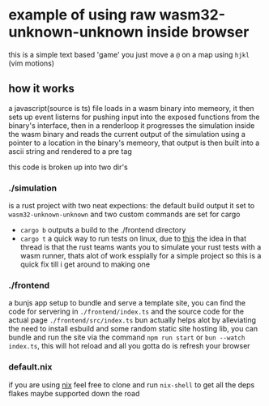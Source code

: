 # example of using raw wasm32-unknown-unknown inside browser
this is a simple text based 'game' you just move a `@` on a map using `hjkl` (vim motions)

## how it works
a javascript(source is ts) file loads in a wasm binary into memeory, it then sets up event listerns 
for pushing input into the exposed functions from the binary's interface, then in a renderloop
it progresses the simulation inside the wasm binary and reads the current output of the simulation
using a pointer to a location in the binary's memeory, that output is then built into a 
ascii string and rendered to a pre tag

this code is broken up into two dir's

### ./simulation 
is a rust project with two neat expections: the default build output it 
set to `wasm32-unknown-unknown` and two custom commands are set for cargo
- `cargo b` outputs a build to the ./frontend directory
- `cargo t` a quick way to run tests on linux, due to [this](https://github.com/rustwasm/team/issues/173)
the idea in that thread is that the rust teams wants you to simulate your rust tests with a wasm runner,
thats alot of work esspially for a simple project so this is a quick fix till i get around to making one

### ./frontend
a bunjs app setup to bundle and serve a template site, you can find the code for servering in
`./frontend/index.ts` and the source code for the actual page `./frontend/src/index.ts`
bun actually helps alot by  alleviating the need to install esbuild and some random static site
hosting lib, you can bundle and run the site 
via the command `npm run start` or `bun --watch index.ts`, this will hot reload and all you gotta
do is refresh your browser


### default.nix
if you are using [nix](https://nixos.org/) feel free to clone and run `nix-shell` to get all the deps 
flakes maybe supported down the road
